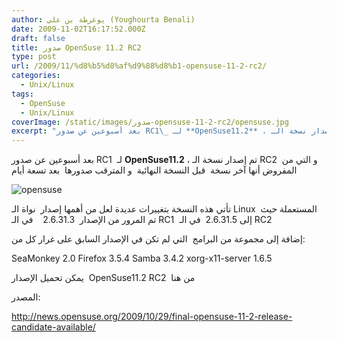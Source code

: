 ```yaml
---
author: يوغرطة بن علي (Youghourta Benali)
date: 2009-11-02T16:17:52.000Z
draft: false
title: صدور OpenSuse 11.2 RC2
type: post
url: /2009/11/%d8%b5%d8%af%d9%88%d8%b1-opensuse-11-2-rc2/
categories:
  - Unix/Linux
tags:
  - OpenSuse
  - Unix/Linux
coverImage: /static/images/صدور-opensuse-11-2-rc2/opensuse.jpg
excerpt: "بعد أسبوعين عن صدور RC1\_ لـ **OpenSuse11.2** ، تم إصدار نسخة الـ RC2\_ و التي من المفروض أنها آخر نسخة\_ قبل النسخة النهائية\_ و المترقب صدورها\_ بعد تسعة أيام\n\n![opensuse](/static/images/صدور-opensuse-11-2-rc2/opensuse.jpg)\n\nتأتي هذه النسخة بتغييرات عديدة لعل من أهمها إصدار\_ نواة الـ Linux\_"
---
```

بعد أسبوعين عن صدور RC1  لـ **OpenSuse11.2** ، تم إصدار نسخة الـ RC2  و التي من المفروض أنها آخر نسخة  قبل النسخة النهائية  و المترقب صدورها  بعد تسعة أيام

![opensuse](/static/images/صدور-opensuse-11-2-rc2/opensuse.jpg)

تأتي هذه النسخة بتغييرات عديدة لعل من أهمها إصدار  نواة الـ Linux  المستعملة حيث تم المرور من الإصدار  2.6.31.3    في الـ RC1  إلى 2.6.31.5  في الـ RC2

إضافة إلى مجموعة من البرامج  التي لم تكن في الإصدار السابق على غرار كل من:

SeaMonkey 2.0 Firefox 3.5.4 Samba 3.4.2 xorg-x11-server 1.6.5

يمكن تحميل الإصدار  OpenSuse11.2 RC2  من هنا

المصدر:

<http://news.opensuse.org/2009/10/29/final-opensuse-11-2-release-candidate-available/>
